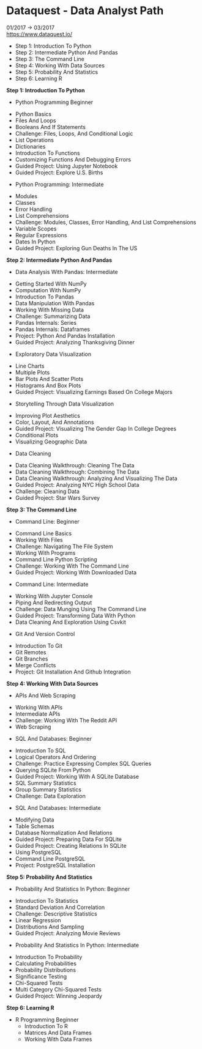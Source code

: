 <!-- $theme: gaia -->
# Dataquest - Data Analyst Path
01/2017 -> 03/2017  
https://www.dataquest.io/  

- Step 1: Introduction To Python
- Step 2: Intermediate Python And Pandas
- Step 3: The Command Line
- Step 4: Working With Data Sources
- Step 5: Probability And Statistics
- Step 6: Learning R

**Step 1: Introduction To Python**

 *  Python Programming Beginner    
  - Python Basics  
  - Files And Loops  
  - Booleans And If Statements  
  - Challenge: Files, Loops, And Conditional Logic  
  - List Operations  
  - Dictionaries  
  - Introduction To Functions  
  - Customizing Functions And Debugging Errors  
  - Guided Project: Using Jupyter Notebook  
  - Guided Project: Explore U.S. Births  


 * Python Programming: Intermediate
  - Modules
  - Classes
  - Error Handling
  - List Comprehensions
  - Challenge: Modules, Classes, Error Handling, And List Comprehensions
  - Variable Scopes
  - Regular Expressions
  - Dates In Python
  - Guided Project: Exploring Gun Deaths In The US

**Step 2: Intermediate Python And Pandas**  

* Data Analysis With Pandas: Intermediate
 - Getting Started With NumPy
 - Computation With NumPy
 - Introduction To Pandas
 - Data Manipulation With Pandas
 - Working With Missing Data
 - Challenge: Summarizing Data
 - Pandas Internals: Series
 - Pandas Internals: Dataframes
 - Project: Python And Pandas Installation
 - Guided Project: Analyzing Thanksgiving Dinner


* Exploratory Data Visualization
 - Line Charts
 - Multiple Plots
 - Bar Plots And Scatter Plots
 - Histograms And Box Plots
 - Guided Project: Visualizing Earnings Based On College Majors


* Storytelling Through Data Visualization
 - Improving Plot Aesthetics
 - Color, Layout, And Annotations
 - Guided Project: Visualizing The Gender Gap In College Degrees
 - Conditional Plots
 - Visualizing Geographic Data


* Data Cleaning
 - Data Cleaning Walkthrough: Cleaning The Data
 - Data Cleaning Walkthrough: Combining The Data
 - Data Cleaning Walkthrough: Analyzing And Visualizing The Data
 - Guided Project: Analyzing NYC High School Data
 - Challenge: Cleaning Data
 - Guided Project: Star Wars Survey


**Step 3: The Command Line**  

* Command Line: Beginner  
 - Command Line Basics
 - Working With Files
 - Challenge: Navigating The File System
 - Working With Programs
 - Command Line Python Scripting
 - Challenge: Working With The Command Line
 - Guided Project: Working With Downloaded Data


* Command Line: Intermediate  
 - Working With Jupyter Console
 - Piping And Redirecting Output
 - Challenge: Data Munging Using The Command Line
 - Guided Project: Transforming Data With Python
 - Data Cleaning And Exploration Using Csvkit


* Git And Version Control
 - Introduction To Git
 - Git Remotes
 - Git Branches
 - Merge Conflicts
 - Project: Git Installation And Github Integration   


**Step 4: Working With Data Sources**

* APIs And Web Scraping
 - Working With APIs
 - Intermediate APIs
 - Challenge: Working With The Reddit API
 - Web Scraping


* SQL And Databases: Beginner
 - Introduction To SQL
 - Logical Operators And Ordering
 - Challenge: Practice Expressing Complex SQL Queries
 - Querying SQLite From Python
 - Guided Project: Working With A SQLite Database
 - SQL Summary Statistics
 - Group Summary Statistics
 - Challenge: Data Exploration


* SQL And Databases: Intermediate  
 - Modifying Data
 - Table Schemas
 - Database Normalization And Relations
 - Guided Project: Preparing Data For SQLite
 - Guided Project: Creating Relations In SQLite
 - Using PostgreSQL
 - Command Line PostgreSQL
 - Project: PostgreSQL Installation


**Step 5: Probability And Statistics**  

* Probability And Statistics In Python: Beginner  
 - Introduction To Statistics
 - Standard Deviation And Correlation
 - Challenge: Descriptive Statistics
 - Linear Regression
 - Distributions And Sampling
 -  Guided Project: Analyzing Movie Reviews


* Probability And Statistics In Python: Intermediate
 - Introduction To Probability
 - Calculating Probabilities
 - Probability Distributions
 - Significance Testing
 - Chi-Squared Tests
 - Multi Category Chi-Squared Tests
 - Guided Project: Winning Jeopardy


**Step 6: Learning R**  

* R Programming Beginner  
	-  Introduction To R  
	-  Matrices And Data Frames  
	-  Working With Data Frames
